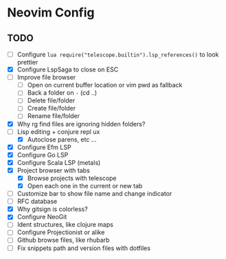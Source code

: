# Neovim Config

## TODO

+ [ ] Configure `lua require("telescope.builtin").lsp_references()` to look prettier
+ [x] Configure LspSaga to close on ESC
+ [ ] Improve file browser
    + [ ] Open on current buffer location or vim pwd as fallback
    + [ ] Back a folder on `-` (cd ..)
    + [ ] Delete file/folder
    + [ ] Create file/folder
    + [ ] Rename file/folder
+ [x] Why rg find files are ignoring hidden folders?
+ [ ] Lisp editing + conjure repl ux
    + [x] Autoclose parens, etc ...
+ [x] Configure Efm LSP
+ [x] Configure Go LSP
+ [x] Configure Scala LSP (metals)
+ [x] Project browser with tabs
    + [x] Browse projects with telescope
    + [x] Open each one in the current or new tab
+ [ ] Customize bar to show file name and change indicator
+ [ ] RFC database
+ [x] Why gitsign is colorless?
+ [x] Configure NeoGit
+ [ ] Ident structures, like clojure maps
+ [ ] Configure Projectionist or alike
+ [ ] Github browse files, like rhubarb
+ [ ] Fix snippets path and version files with dotfiles
